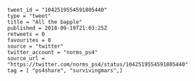 ```
tweet_id = "1042519554591805440"
type = "tweet"
title = "All the bapple"
published = 2018-09-19T21:03:25Z
retweets = 0
favourites = 0
source = "twitter"
twitter_account = "norms_ps4"
source_url = "https://twitter.com/norms_ps4/status/1042519554591805440"
tag = [ "ps4share", "survivingmars",]
```

<p class='image'><img src='https://mnf.m17s.net/2018/09/19/DnfGAl6X4AImCid.jpg' alt=''></p>

